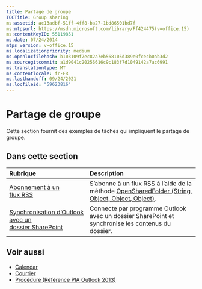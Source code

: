 ```yaml
---
title: Partage de groupe
TOCTitle: Group sharing
ms:assetid: ac13adbf-51ff-4ff8-ba27-1bd86501bd7f
ms:mtpsurl: https://msdn.microsoft.com/library/Ff424475(v=office.15)
ms:contentKeyID: 55119851
ms.date: 07/24/2014
mtps_version: v=office.15
ms.localizationpriority: medium
ms.openlocfilehash: b103109f7ec82a7eb568105d389e0fcecb0ab3d2
ms.sourcegitcommit: a1d9041c20256616c9c183f7d1049142a7ac6991
ms.translationtype: MT
ms.contentlocale: fr-FR
ms.lasthandoff: 09/24/2021
ms.locfileid: "59623816"
---
```

# <a name="group-sharing"></a>Partage de groupe

Cette section fournit des exemples de tâches qui impliquent le partage de groupe.

## <a name="in-this-section"></a>Dans cette section

|Rubrique|Description|
|:----|:----------|
|[Abonnement à un flux RSS](how-to-subscribe-to-an-rss-feed.md)  |S’abonne à un flux RSS à l’aide de la méthode [OpenSharedFolder (String, Object, Object, Object)](https://msdn.microsoft.com/library/bb610157\(v=office.15\)).|
|[Synchronisation d’Outlook avec un dossier SharePoint](how-to-synchronize-outlook-with-a-sharepoint-folder.md)  |Connecte par programme Outlook avec un dossier SharePoint et synchronise les contenus du dossier.|

## <a name="see-also"></a>Voir aussi

- [Calendar](calendar.md)
- [Courrier](mail.md)
- [Procédure (Référence PIA Outlook 2013)](how-do-i-outlook-2013-pia-reference.md)

